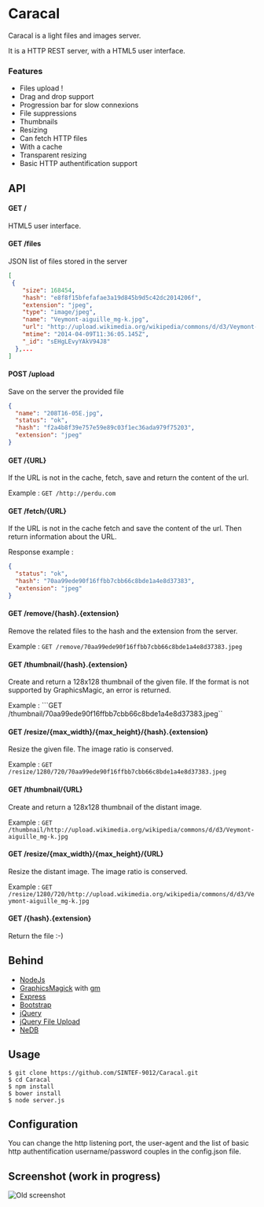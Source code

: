 Caracal
=======

Caracal is a light files and images server.

It is a HTTP REST server, with a HTML5 user interface.

### Features

 * Files upload !
 * Drag and drop support
 * Progression bar for slow connexions
 * File suppressions
 * Thumbnails
 * Resizing
 * Can fetch HTTP files
  * With a cache
  * Transparent resizing
  * Basic HTTP authentification support

## API

#### GET /

HTML5 user interface.

#### GET /files

JSON list of files stored in the server
```json
[
 {
    "size": 168454,
    "hash": "e8f8f15bfefafae3a19d845b9d5c42dc2014206f",
    "extension": "jpeg",
    "type": "image/jpeg",
    "name": "Veymont-aiguille_mg-k.jpg",
    "url": "http://upload.wikimedia.org/wikipedia/commons/d/d3/Veymont-aiguille_mg-k.jpg",
    "mtime": "2014-04-09T11:36:05.145Z",
    "_id": "sEHgLEvyYAkV94J8"
  },...
]
```

#### POST /upload

Save on the server the provided file
```json
{
  "name": "208T16-05E.jpg",
  "status": "ok",
  "hash": "f2a4b8f39e757e59e89c03f1ec36ada979f75203",
  "extension": "jpeg"
}
```

#### GET /{URL}

If the URL is not in the cache, fetch, save and return the content of the url.

Example : ```GET /http://perdu.com```

#### GET /fetch/{URL}

If the URL is not in the cache fetch and save the content of the url. Then return information about the URL.

Response example :
```json
{
  "status": "ok",
  "hash": "70aa99ede90f16ffbb7cbb66c8bde1a4e8d37383",
  "extension": "jpeg"
}
```

#### GET /remove/{hash}.{extension}

Remove the related files to the hash and the extension from the server.

Example : ```GET /remove/70aa99ede90f16ffbb7cbb66c8bde1a4e8d37383.jpeg```

#### GET /thumbnail/{hash}.{extension}

Create and return a 128x128 thumbnail of the given file. If the format is not supported by GraphicsMagic, an error is returned.

Example : ```GET /thumbnail/70aa99ede90f16ffbb7cbb66c8bde1a4e8d37383.jpeg``

#### GET /resize/{max_width}/{max_height}/{hash}.{extension}

Resize the given file. The image ratio is conserved.

Example : ```GET /resize/1280/720/70aa99ede90f16ffbb7cbb66c8bde1a4e8d37383.jpeg```

#### GET /thumbnail/{URL}

Create and return a 128x128 thumbnail of the distant image.

Example : ```GET /thumbnail/http://upload.wikimedia.org/wikipedia/commons/d/d3/Veymont-aiguille_mg-k.jpg```

#### GET /resize/{max_width}/{max_height}/{URL}

Resize the distant image. The image ratio is conserved.

Example : ```GET /resize/1280/720/http://upload.wikimedia.org/wikipedia/commons/d/d3/Veymont-aiguille_mg-k.jpg```

#### GET /{hash}.{extension}

Return the file :-)

## Behind

 * [NodeJs](http://nodejs.org/)
 * [GraphicsMagick](http://www.graphicsmagick.org/) with [gm](http://aheckmann.github.io/gm/)
 * [Express](http://expressjs.com/)
 * [Bootstrap](http://getbootstrap.com)
 * [jQuery](http://jquery.com)
 * [jQuery File Upload](http://blueimp.github.io/jQuery-File-Upload/)
 * [NeDB](https://github.com/louischatriot/nedb)

## Usage

```
$ git clone https://github.com/SINTEF-9012/Caracal.git
$ cd Caracal
$ npm install
$ bower install
$ node server.js
```

## Configuration

You can change the http listening port, the user-agent and the list of basic http authentification username/password couples in the config.json file.

## Screenshot (work in progress)

![Old screenshot](http://i.imgur.com/vydii2e.png)
